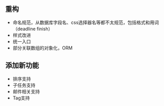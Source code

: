 ## 重构
* 命名规范，从数据库字段名、css选择器名等都不太规范，包括格式和用词（deadline finish）
* 样式改进
* 统一入口
* 部分关联数组的对象化，ORM

## 添加新功能
* 排序支持
* 子任务支持
* 邮件相关支持
* Tag支持
